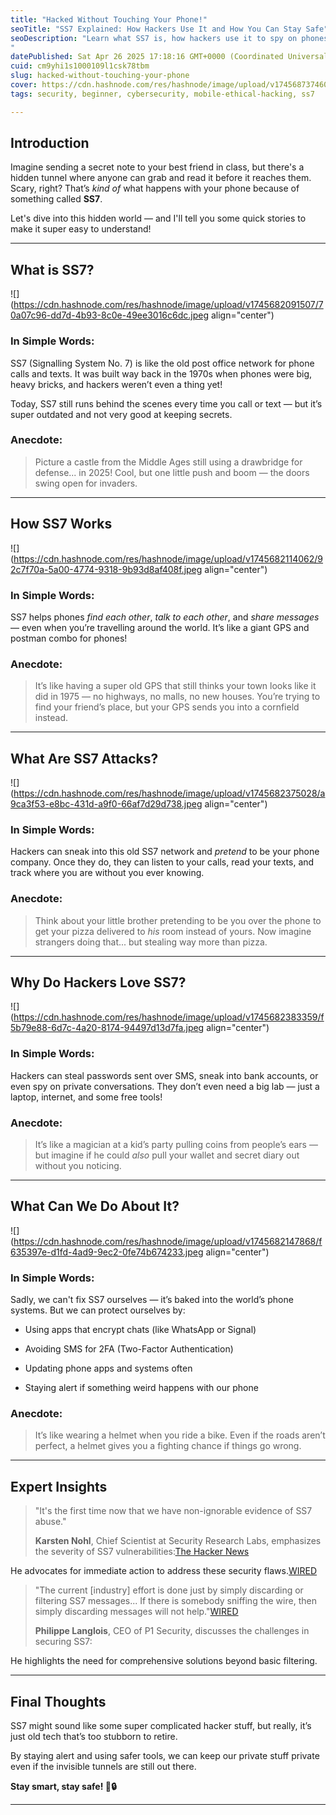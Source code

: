 ```yaml
---
title: "Hacked Without Touching Your Phone!"
seoTitle: "SS7 Explained: How Hackers Use It and How You Can Stay Safe"
seoDescription: "Learn what SS7 is, how hackers use it to spy on phones, and simple ways to protect yourself with fun stories and visuals!
"
datePublished: Sat Apr 26 2025 17:18:16 GMT+0000 (Coordinated Universal Time)
cuid: cm9yhi1s1000109l1csk78tbm
slug: hacked-without-touching-your-phone
cover: https://cdn.hashnode.com/res/hashnode/image/upload/v1745687374605/5c64bf63-32f8-420e-b5b4-22d70d4ee68e.png
tags: security, beginner, cybersecurity, mobile-ethical-hacking, ss7

---
```


## **Introduction**

Imagine sending a secret note to your best friend in class, but there's a hidden tunnel where anyone can grab and read it before it reaches them. Scary, right? That’s *kind of* what happens with your phone because of something called **SS7**.

Let's dive into this hidden world — and I'll tell you some quick stories to make it super easy to understand!

---

## **What is SS7?**

![](https://cdn.hashnode.com/res/hashnode/image/upload/v1745682091507/70a07c96-dd7d-4b93-8c0e-49ee3016c6dc.jpeg align="center")

### In Simple Words:

SS7 (Signalling System No. 7) is like the old post office network for phone calls and texts. It was built way back in the 1970s when phones were big, heavy bricks, and hackers weren’t even a thing yet!  
  
Today, SS7 still runs behind the scenes every time you call or text — but it’s super outdated and not very good at keeping secrets.

### Anecdote:

> Picture a castle from the Middle Ages still using a drawbridge for defense... in 2025! Cool, but one little push and boom — the doors swing open for invaders.

---

## **How SS7 Works**

![](https://cdn.hashnode.com/res/hashnode/image/upload/v1745682114062/92c7f70a-5a00-4774-9318-9b93d8af408f.jpeg align="center")

### In Simple Words:

SS7 helps phones *find each other*, *talk to each other*, and *share messages* — even when you’re travelling around the world. It’s like a giant GPS and postman combo for phones!

### Anecdote:

> It’s like having a super old GPS that still thinks your town looks like it did in 1975 — no highways, no malls, no new houses. You’re trying to find your friend’s place, but your GPS sends you into a cornfield instead.

---

## **What Are SS7 Attacks?**

![](https://cdn.hashnode.com/res/hashnode/image/upload/v1745682375028/a9ca3f53-e8bc-431d-a9f0-66af7d29d738.jpeg align="center")

### **In Simple Words:**

Hackers can sneak into this old SS7 network and *pretend* to be your phone company. Once they do, they can listen to your calls, read your texts, and track where you are without you ever knowing.

### **Anecdote:**

> Think about your little brother pretending to be you over the phone to get your pizza delivered to *his* room instead of yours. Now imagine strangers doing that... but stealing way more than pizza.

---

## **Why Do Hackers Love SS7?**

![](https://cdn.hashnode.com/res/hashnode/image/upload/v1745682383359/f5b79e88-6d7c-4a20-8174-94497d13d7fa.jpeg align="center")

### In Simple Words:

Hackers can steal passwords sent over SMS, sneak into bank accounts, or even spy on private conversations. They don’t even need a big lab — just a laptop, internet, and some free tools!

### Anecdote:

> It’s like a magician at a kid’s party pulling coins from people’s ears — but imagine if he could *also* pull your wallet and secret diary out without you noticing.

---

## **What Can We Do About It?**

![](https://cdn.hashnode.com/res/hashnode/image/upload/v1745682147868/f635397e-d1fd-4ad9-9ec2-0fe74b674233.jpeg align="center")

### In Simple Words:

Sadly, we can't fix SS7 ourselves — it’s baked into the world’s phone systems. But we can protect ourselves by:

* Using apps that encrypt chats (like WhatsApp or Signal)
    
* Avoiding SMS for 2FA (Two-Factor Authentication)
    
* Updating phone apps and systems often
    
* Staying alert if something weird happens with our phone
    

### Anecdote:

> It’s like wearing a helmet when you ride a bike. Even if the roads aren’t perfect, a helmet gives you a fighting chance if things go wrong.

---

## **Expert Insights**

> "It's the first time now that we have non-ignorable evidence of SS7 abuse."​
> 
> **Karsten Nohl**, Chief Scientist at Security Research Labs, emphasizes the severity of SS7 vulnerabilities:​[The Hacker News](https://www.wired.com/2017/05/fix-ss7-two-factor-authentication-bank-accounts?utm_source=chatgpt.com)

He advocates for immediate action to address these security flaws.​[WIRED](https://www.wired.com/2017/05/fix-ss7-two-factor-authentication-bank-accounts?utm_source=chatgpt.com)

> "The current \[industry\] effort is done just by simply discarding or filtering SS7 messages... If there is somebody sniffing the wire, then simply discarding messages will not help."​[WIRED](https://www.wired.com/story/ss7-flaw-open-source-toolkit?utm_source=chatgpt.com)
> 
> **Philippe Langlois**, CEO of P1 Security, discusses the challenges in securing SS7:​

He highlights the need for comprehensive solutions beyond basic filtering.​

---

## **Final Thoughts**

SS7 might sound like some super complicated hacker stuff, but really, it’s just old tech that’s too stubborn to retire.  
  
By staying alert and using safer tools, we can keep our private stuff private even if the invisible tunnels are still out there.

**Stay smart, stay safe! 📱🔒**

---